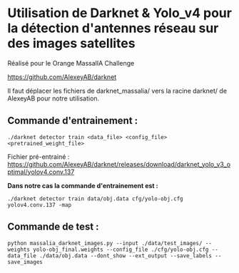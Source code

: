 # Utilisation de Darknet & Yolo_v4 pour la détection d'antennes réseau sur des images satellites

Réalisé pour le Orange MassalIA Challenge

https://github.com/AlexeyAB/darknet

Il faut déplacer les fichiers de darknet_massalia/ vers la racine darknet/ de AlexeyAB pour notre utilisation.


## Commande d'entrainement :
```
./darknet detector train <data_file> <config_file> <pretrained_weight_file>
```
Fichier pré-entrainé : https://github.com/AlexeyAB/darknet/releases/download/darknet_yolo_v3_optimal/yolov4.conv.137

**Dans notre cas la commande d'entrainement est :**
```
./darknet detector train data/obj.data cfg/yolo-obj.cfg yolov4.conv.137 -map
```

## Commande de test :

```
python massalia_darknet_images.py --input ./data/test_images/ --weights yolo-obj_final.weights --config_file ./cfg/yolo-obj.cfg --data_file ./data/obj.data --dont_show --ext_output --save_labels --save_images
```
